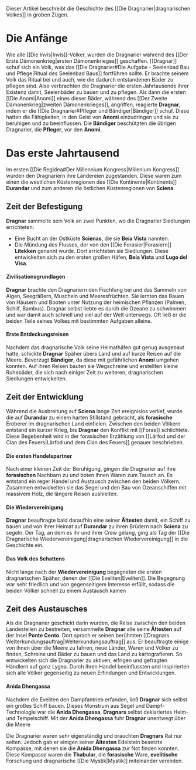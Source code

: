 Dieser Artikel beschreibt die Geschichte des [[Die Dragnarier|dragnarischen Volkes]] in groben Zügen.
# Die Anfänge
Wie alle [[Die Invis|Invis]]-Völker, wurden die Dragnarier während des [[Der Erste Dämonenkrieg|ersten Dämonenkrieges]] geschaffen. [[Dragnar]] schuf sich ein Volk, was das [[Die Dragnarier#Die Aufgabe - Seelenbad Bau und Pflege|Ritual des Seelenbad Baus]] fortführen sollte. Er brachte seinem Volk das Ritual bei und auch, wie die dadurch entstandenen Bäder zu pflegen sind. Also verbrachten die Dragnarier die ersten Jahrtausende ihrer Existenz damit, Seelenbäder zu bauen und zu pflegen.
Als dann die ersten [[Die Anomi|Anomi]] eines dieser Bäder, während des [[Der Zweite Dämonenkrieg|zweiten Dämonenkrieges]], angriffen, reagierte **Dragnar**, indem er die [[Die Dragnarier#Pfleger und Bändiger|Bändiger]] schuf. Diese hatten die Fähigkeiten, in den Geist von **Anomi** einzudringen und sie zu beruhigen und zu beeinflussen. Die **Bändiger** beschützten die übrigen Dragnarier, die **Pfleger**, vor den **Anomi**.
# Das erste Jahrtausend
Im ersten [[Die Regidea#Der Millennium Kongress|Millenium Kongress]] wurden den Dragnariern ihre Ländereien zugestanden. Diese waren zum einen die westlichen Küstenregionen des [[Die Kontinente|Kontinents]] **Durandar** und zum anderen die östlichen Küstenregionen von **Sciena**.
## Zeit der Befestigung
**Dragnar** sammelte sein Volk an zwei Punkten, wo die Dragnarier Siedlungen errichteten:
- Eine Bucht an der Ostküste **Scienas**, die sie **Beía Vista** nannten.
- Die Mündung des Flusses, der von den [[Die Forasier|Forasiern]] **Litekken** genannt wurde.
Dort errichteten sie Siedlungen. Diese entwickelten sich zu den ersten großen Häfen, **Beía Vista** und **Lugo del Visa**.
#### Zivilisationsgrundlagen
**Dragnar** brachte den Dragnariern den Fischfang bei und das Sammeln von Algen, Seegräßern, Muscheln und Meeresfrüchten. Sie lernten das Bauen von Häusern und Booten unter Nutzung der heimischen Pflanzen (Palmen, Schilf, Bambus). Dragnar selbst liebte es durch die Ozeane zu schwimmen und war damit auch schnell und viel auf der Welt unterwegs. Oft ließ er die beiden Teile seines Volkes mit bestimmten Aufgaben alleine.
#### Erste Entdeckungsreisen
Nachdem das dragnarische Volk seine Heimathäfen gut genug ausgebaut hatte, schickte **Dragnar** Späher übers Land und auf kurze Reisen auf die Meere. Bevorzugt **Bändiger**, da diese mit gefährlichen **Anomi** umgehen konnten. Auf ihren Reisen bauten sie Wegschreine und erstellten kleine Ruhebäder, die sich nach einiger Zeit zu weiteren, dragnarischen Siedlungen entwickelten.
## Zeit der Entwicklung
Während die Ausbreitung auf **Sciena** lange Zeit ereignislos verlief, wurde die auf **Durandar** zu einem harten Stillstand gebracht, als **forasische** Eroberer im dragnarischen Land einfielen. Zwischen den beiden Völkern entstand ein kurzer Krieg, bis **Dragnar** den Konflikt mit [[Foras]] schlichtete. Diese Begebenheit wird in der forasischen Erzählung von [[Lärfod und der Clan des Feuers|Lärfod und dem Clan des Feuers]] genauer beschrieben.
#### Die ersten Handelspartner
Nach einer kleinen Zeit der Beruhigung, gingen die Dragnarier auf ihre **forasischen** Nachbarn zu und boten ihnen Waren zum Tausch an. Es entstand ein reger Handel und Austausch zwischen den beiden Völkern. Zusammen entwickelten sie das Segel und den Bau von Ozeanschiffen mit massivem Holz, die längere Reisen aushielten.
#### Die Wiedervereinigung
**Dragnar** beauftragte bald daraufhin eine seiner **Ältesten** damit, ein Schiff zu bauen und von ihrer Heimat auf **Durandar** zu ihren Brüdern nach **Sciena** zu segeln. Der Tag, an dem es ihr und ihrer Crew gelang, ging als Tag der [[Die Dragnarische Wiedervereinigung|dragnarischen Wiedervereinigung]] in die Geschichte ein.
#### Das Volk des Schattens
Nicht lange nach der **Wiedervereinigung** begegneten die ersten dragnarischen Späher, denen der [[Die Eveliten|Eveliten]]. Die Begegnung war sehr friedlich und von gegenseitigem Interesse erfüllt, sodass die beiden Völker schnell zu einem Austausch kamen
## Zeit des Austausches
Als die Dragnarier geschickt darin wurden, die Reise zwischen den beiden Landesteilen zu bestreiten, versammelte **Dragnar** alle seine **Ältesten** auf der Insel **Ponte Cento**. Dort sprach er seinen berühmten [[Dragnars Welterkundungsauftrag|Welterkundungsauftrag]] aus. Er beauftragte einige von ihnen über die Meere zu fahren, neue Länder, Waren und Völker zu finden, Schreine und Bäder zu bauen und das Land zu kartografieren.
So entwickelten sich die Dragnarier zu aktiven, eifrigen und gefragten Händlern auf ganz Lygea. Durch ihren Handel beeinflussten und inspirierten sich alle Völker gegenseitig zu neuen Erfindungen und Entwicklungen.
#### Anida Dhengassa
Nachdem die Eveliten den Dampfantrieb erfanden, ließ **Dragnar** sich selbst ein großes Schiff bauen. Dieses Monstrum aus Segel und Dampf-Technologie war die **Anida Dhengassa**, **Dragnars** selbst deklariertes Heim- und Tempelschiff. Mit der **Anida Dhengassa** fuhr **Dragnar** unentwegt über die Meere

Die Dragnarier waren sehr eigenständig und brauchten **Dragnars** Rat nur selten. Jedoch gab er einigen seiner **Ältesten** Edelstein besetzte Kompasse, mit denen sie die **Anida Dhengassa** zur Not finden konnten. Diese Kompasse waren die **Thabular**, die **forasische** Ware, **evelitische** Forschung und dragnarische [[Die Mystik|Mystik]] miteinander vereinten.